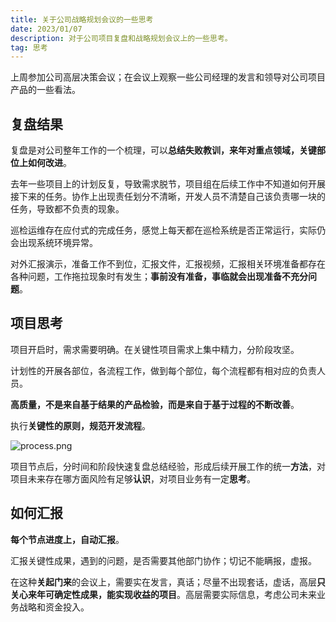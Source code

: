```yaml
---
title: 关于公司战略规划会议的一些思考
date: 2023/01/07
description: 对于公司项目复盘和战略规划会议上的一些思考。
tag: 思考
---
```


上周参加公司高层决策会议；在会议上观察一些公司经理的发言和领导对公司项目产品的一些看法。

## 复盘结果

复盘是对公司整年工作的一个梳理，可以**总结失败教训，来年对重点领域，关键部位上如何改进**。

去年一些项目上的计划反复，导致需求脱节，项目组在后续工作中不知道如何开展接下来的任务。协作上出现责任划分不清晰，开发人员不清楚自己该负责哪一块的任务，导致都不负责的现象。

巡检运维存在应付式的完成任务，感觉上每天都在巡检系统是否正常运行，实际仍会出现系统环境异常。

对外汇报演示，准备工作不到位，汇报文件，汇报视频，汇报相关环境准备都存在各种问题，工作拖拉现象时有发生；**事前没有准备，事临就会出现准备不充分问题**。

## 项目思考

项目开启时，需求需要明确。在关键性项目需求上集中精力，分阶段攻坚。

计划性的开展各部位，各流程工作，做到每个部位，每个流程都有相对应的负责人员。

**高质量，不是来自基于结果的产品检验，而是来自于基于过程的不断改善**。

执行**关键性的原则，规范开发流程**。

![process.png](/images/process.png)

项目节点后，分时间和阶段快速复盘总结经验，形成后续开展工作的统一**方法**，对项目未来存在哪方面风险有足够**认识**，对项目业务有一定**思考**。

## 如何汇报

**每个节点进度上，自动汇报**。

汇报关键性成果，遇到的问题，是否需要其他部门协作；切记不能瞒报，虚报。

在这种**关起门来**的会议上，需要实在发言，真话；尽量不出现套话，虚话，高层**只关心来年可确定性成果，能实现收益的项目**。高层需要实际信息，考虑公司未来业务战略和资金投入。